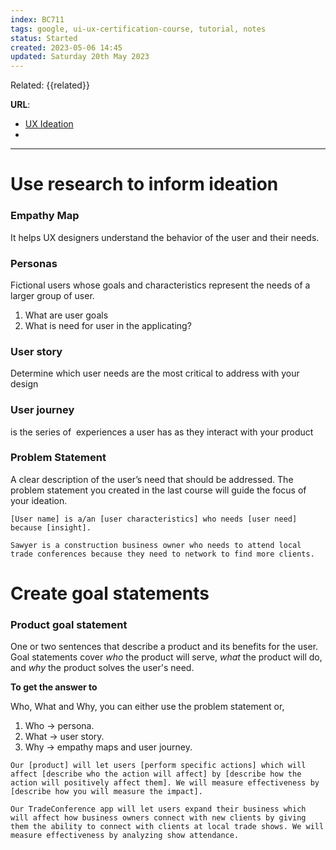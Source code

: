 ```yaml
---
index: BC711
tags: google, ui-ux-certification-course, tutorial, notes
status: Started
created: 2023-05-06 14:45
updated: Saturday 20th May 2023
---
```

Related: {{related}}

**URL**: 
- [UX Ideation](https://www.nngroup.com/articles/ux-ideation/)
- 

---

# Use research to inform ideation

### Empathy Map 
It helps UX designers understand the behavior of the user and their needs.

### Personas
Fictional users whose goals and characteristics represent the needs of a larger group of user.

1. What are user goals
2. What is need for user in the applicating? 

### User story
Determine which user needs are the most critical to address with your design

### User journey
is the series of  experiences a user has as they interact with your product

### Problem Statement
A clear description of the user’s need that should be addressed. The problem statement you created in the last course will guide the focus of your ideation. 
```ad-hint
[User name] is a/an [user characteristics] who needs [user need] because [insight].
```

```ad-example
Sawyer is a construction business owner who needs to attend local trade conferences because they need to network to find more clients. 
```

# Create goal statements

### Product goal statement
One or two sentences that describe a product and its benefits for the user. Goal statements cover *who* the product will serve, *what* the product will do, and *why* the product solves the user's need. 


**To get the answer to**

Who, What and Why, you can either use the problem statement or, 

1. Who -> persona. 
2. What -> user story. 
3. Why -> empathy maps and user journey. 

```ad-hint
Our [product] will let users [perform specific actions] which will affect [describe who the action will affect] by [describe how the action will positively affect them]. We will measure effectiveness by [describe how you will measure the impact].
```
```ad-example
Our TradeConference app will let users expand their business which will affect how business owners connect with new clients by giving them the ability to connect with clients at local trade shows. We will measure effectiveness by analyzing show attendance.
```
